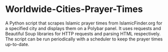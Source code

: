 # Worldwide-Cities-Prayer-Times
A Python script that scrapes Islamic prayer times from IslamicFinder.org for a specified city and displays them on a Polybar panel. It uses requests and Beautiful Soup libraries for HTTP requests and parsing HTML respectively. The script can be run periodically with a scheduler to keep the prayer times up-to-date.
